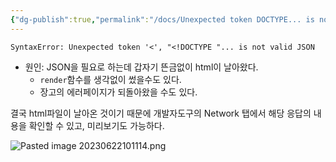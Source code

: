 ```yaml
---
{"dg-publish":true,"permalink":"/docs/Unexpected token DOCTYPE... is not valid JSON SyntaxError {django}/","title":"Unexpected token DOCTYPE... is not valid JSON SyntaxError {django}"}
---
```



```
SyntaxError: Unexpected token '<', "<!DOCTYPE "... is not valid JSON
```

- 원인: JSON을 필요로 하는데 갑자기 뜬금없이 html이 날아왔다.
	- `render`함수를 생각없이 썼을수도 있다.
	- 장고의 에러페이지가 되돌아왔을 수도 있다.

결국 html파일이 날아온 것이기 때문에 개발자도구의 Network 탭에서 해당 응답의 내용을 확인할 수 있고, 미리보기도 가능하다.

![Pasted image 20230622101114.png](/img/user/docs/assets/Pasted%20image%2020230622101114.png)
